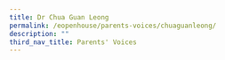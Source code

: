 ```yaml
---
title: Dr Chua Guan Leong
permalink: /eopenhouse/parents-voices/chuaguanleong/
description: ""
third_nav_title: Parents' Voices
---
```

